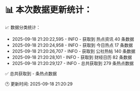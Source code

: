 📊 本次数据更新统计：
==========================

📈 数据分类统计：
- 2025-09-18 21:20:22,595 - INFO - 获取到 热点资讯 40 条数据
- 2025-09-18 21:20:24,958 - INFO - 获取到 今日热点 17 条数据
- 2025-09-18 21:20:26,707 - INFO - 获取到 公社热帖 140 条数据
- 2025-09-18 21:20:28,101 - INFO - 获取到 财经日历 82 条数据
- 2025-09-18 21:20:29,127 - INFO - 总共获取到 279 条热点数据

✅ 总共获取到 - 条热点数据

🕐 更新时间: 2025-09-18 21:20:29
